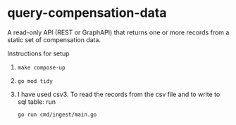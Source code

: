 # query-compensation-data
A read-only API (REST or GraphAPI) that returns one or more records from a static set of compensation data.

Instructions for setup
1. `make compose-up`
2. `go mod tidy`
3. I have used csv3. To read the records from the csv file and to write to sql table: run
    
    `go run cmd/ingest/main.go`
